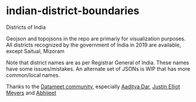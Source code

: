 # indian-district-boundaries
Districts of India

Geojson and topojsons in the repo are primariy for visualization purposes. All districts recognized by the government of India in 2019 are available, except Saitual, Mizoram

Note that district names are as per Registrar General of India. These names have some issues/mistakes. An alternate set of JSONs is WIP that has more common/local names.

Thanks to the [Datameet community](https://datameet.org), especially [Aaditya Dar](https://github.com/aadityadar), [Justin Elliot Meyers](https://github.com/justinelliotmeyers) and [Abhijeet](https://github.com/esyasi)

